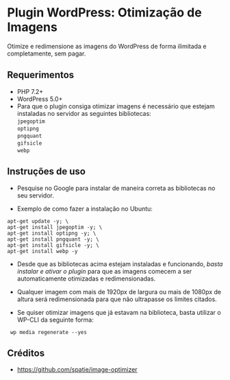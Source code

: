# Plugin WordPress: Otimização de Imagens

Otimize e redimensione as imagens do WordPress de forma ilimitada e completamente, sem pagar.

## Requerimentos
* PHP 7.2+
* WordPress 5.0+
* Para que o plugin consiga otimizar imagens é necessário que estejam instaladas no servidor as seguintes bibliotecas:  
`jpegoptim`  
`optipng`  
`pngquant`  
`gifsicle`  
`webp`

## Instruções de uso
* Pesquise no Google para instalar de maneira correta as bibliotecas no seu servidor.

* Exemplo de como fazer a instalação no Ubuntu:
```
apt-get update -y; \
apt-get install jpegoptim -y; \
apt-get install optipng -y; \
apt-get install pngquant -y; \
apt-get install gifsicle -y; \
apt-get install webp -y
```

* Desde que as bibliotecas acima estejam instaladas e funcionando, *basta instalar e ativar o plugin* para que as imagens comecem a ser automaticamente otimizadas e redimensionadas.

* Qualquer imagem com mais de 1920px de largura ou mais de 1080px de altura será redimensionada para que não ultrapasse os limites citados.

* Se quiser otimizar imagens que já estavam na biblioteca, basta utilizar o WP-CLI da seguinte forma:
```
 wp media regenerate --yes
```

## Créditos
* https://github.com/spatie/image-optimizer
